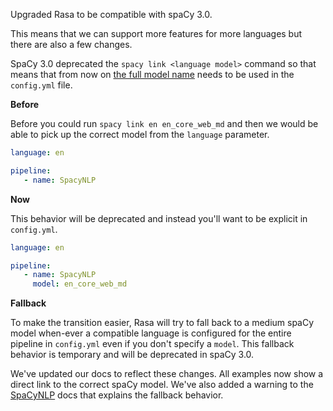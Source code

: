 Upgraded Rasa to be compatible with spaCy 3.0. 

This means that we can support more features for more languages but there are also a few changes. 

SpaCy 3.0 deprecated the `spacy link <language model>` command so that means that from now on [the 
full model name](https://spacy.io/models) needs to be used in the `config.yml` file. 

**Before** 

Before you could run `spacy link en en_core_web_md` and then we would be able
to pick up the correct model from the `language` parameter. 

```yaml
language: en

pipeline:
   - name: SpacyNLP
```

**Now** 

This behavior will be deprecated and instead you'll want to be explicit in `config.yml`.

```yaml
language: en

pipeline:
   - name: SpacyNLP
     model: en_core_web_md
```

**Fallback** 

To make the transition easier, Rasa will try to fall back to a medium spaCy model when-ever 
a compatible language is configured for the entire pipeline in `config.yml` even if you don't
specify a `model`. This fallback behavior is temporary and will be deprecated in spaCy 3.0.  

We've updated our docs to reflect these changes. All examples now show a direct link to the 
correct spaCy model. We've also added a warning to the [SpaCyNLP](components.mdx#spacynlp) 
docs that explains the fallback behavior. 
 
